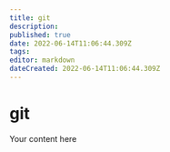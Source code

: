```yaml
---
title: git
description: 
published: true
date: 2022-06-14T11:06:44.309Z
tags: 
editor: markdown
dateCreated: 2022-06-14T11:06:44.309Z
---
```


# git
Your content here